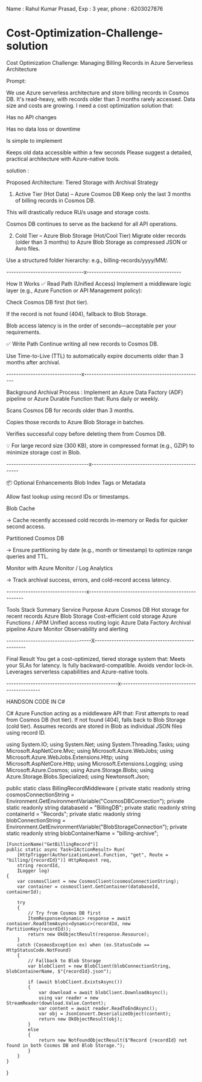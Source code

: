 Name : Rahul Kumar Prasad, 
Exp : 3 year, 
phone : 6203027876



# Cost-Optimization-Challenge-solution
Cost Optimization Challenge: Managing Billing Records in Azure Serverless Architecture

Prompt:

We use Azure serverless architecture and store billing records in Cosmos DB. It's read-heavy, with records older than 3 months rarely accessed. Data size and costs are growing. I need a cost optimization solution that:

Has no API changes

Has no data loss or downtime

Is simple to implement

Keeps old data accessible within a few seconds
Please suggest a detailed, practical architecture with Azure-native tools.







solution : 

Proposed Architecture: Tiered Storage with Archival Strategy
1. Active Tier (Hot Data) – Azure Cosmos DB
Keep only the last 3 months of billing records in Cosmos DB.

This will drastically reduce RU/s usage and storage costs.

Cosmos DB continues to serve as the backend for all API operations.

2. Cold Tier – Azure Blob Storage (Hot/Cool Tier)
Migrate older records (older than 3 months) to Azure Blob Storage as compressed JSON or Avro files.

Use a structured folder hierarchy: e.g., billing-records/yyyy/MM/.

--------------------------------x---------------------------------------



How It Works
✅ Read Path (Unified Access)
Implement a middleware logic layer (e.g., Azure Function or API Management policy):

Check Cosmos DB first (hot tier).

If the record is not found (404), fallback to Blob Storage.

Blob access latency is in the order of seconds—acceptable per your requirements.

✅ Write Path
Continue writing all new records to Cosmos DB.

Use Time-to-Live (TTL) to automatically expire documents older than 3 months after archival.


-------------------------------x-------------------------------------------------

Background Archival Process :
Implement an Azure Data Factory (ADF) pipeline or Azure Durable Function that:
Runs daily or weekly.

Scans Cosmos DB for records older than 3 months.

Copies those records to Azure Blob Storage in batches.

Verifies successful copy before deleting them from Cosmos DB.

💡 For large record size (300 KB), store in compressed format (e.g., GZIP) to minimize storage cost in Blob.

----------------------------------x------------------------------------------------


📦 Optional Enhancements
Blob Index Tags or Metadata

Allow fast lookup using record IDs or timestamps.

Blob Cache

-> Cache recently accessed cold records in-memory or Redis for quicker second access.

Partitioned Cosmos DB

-> Ensure partitioning by date (e.g., month or timestamp) to optimize range queries and TTL.

Monitor with Azure Monitor / Log Analytics

-> Track archival success, errors, and cold-record access latency.

---------------------------------x---------------------------------------------------


Tools Stack Summary
Service	Purpose
Azure Cosmos DB	Hot storage for recent records
Azure Blob Storage	Cost-efficient cold storage
Azure Functions / APIM	Unified access routing logic
Azure Data Factory	Archival pipeline
Azure Monitor	Observability and alerting


-----------------------------------X-------------------------------------------------

Final Result
You get a cost-optimized, tiered storage system that:
Meets your SLAs for latency.
Is fully backward-compatible.
Avoids vendor lock-in.
Leverages serverless capabilities and Azure-native tools.

----------------------------------------------x---------------------------------------------



HANDSON CODE IN C#


C# Azure Function acting as a middleware API that:
First attempts to read from Cosmos DB (hot tier).
If not found (404), falls back to Blob Storage (cold tier).
Assumes records are stored in Blob as individual JSON files using record ID.




using System.IO;
using System.Net;
using System.Threading.Tasks;
using Microsoft.AspNetCore.Mvc;
using Microsoft.Azure.WebJobs;
using Microsoft.Azure.WebJobs.Extensions.Http;
using Microsoft.AspNetCore.Http;
using Microsoft.Extensions.Logging;
using Microsoft.Azure.Cosmos;
using Azure.Storage.Blobs;
using Azure.Storage.Blobs.Specialized;
using Newtonsoft.Json;

public static class BillingRecordMiddleware
{
    private static readonly string cosmosConnectionString = Environment.GetEnvironmentVariable("CosmosDBConnection");
    private static readonly string databaseId = "BillingDB";
    private static readonly string containerId = "Records";
    private static readonly string blobConnectionString = Environment.GetEnvironmentVariable("BlobStorageConnection");
    private static readonly string blobContainerName = "billing-archive";

    [FunctionName("GetBillingRecord")]
    public static async Task<IActionResult> Run(
        [HttpTrigger(AuthorizationLevel.Function, "get", Route = "billing/{recordId}")] HttpRequest req,
        string recordId,
        ILogger log)
    {
        var cosmosClient = new CosmosClient(cosmosConnectionString);
        var container = cosmosClient.GetContainer(databaseId, containerId);

        try
        {
            // Try from Cosmos DB first
            ItemResponse<dynamic> response = await container.ReadItemAsync<dynamic>(recordId, new PartitionKey(recordId));
            return new OkObjectResult(response.Resource);
        }
        catch (CosmosException ex) when (ex.StatusCode == HttpStatusCode.NotFound)
        {
            // Fallback to Blob Storage
            var blobClient = new BlobClient(blobConnectionString, blobContainerName, $"{recordId}.json");

            if (await blobClient.ExistsAsync())
            {
                var download = await blobClient.DownloadAsync();
                using var reader = new StreamReader(download.Value.Content);
                var content = await reader.ReadToEndAsync();
                var obj = JsonConvert.DeserializeObject(content);
                return new OkObjectResult(obj);
            }
            else
            {
                return new NotFoundObjectResult($"Record {recordId} not found in both Cosmos DB and Blob Storage.");
            }
        }
    }
}





